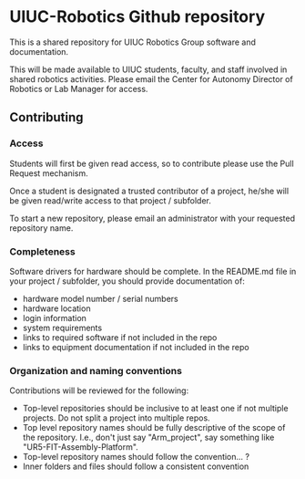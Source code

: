 # UIUC-Robotics Github repository

This is a shared repository for UIUC Robotics Group software and documentation.

This will be made available to UIUC students, faculty, and staff involved in shared robotics activities.  Please email the Center for Autonomy Director of Robotics or Lab Manager for access.

## Contributing 

### Access

Students will first be given read access, so to contribute please use the Pull Request mechanism.

Once a student is designated a trusted contributor of a project, he/she will be given read/write access to that project / subfolder.

To start a new repository, please email an administrator with your requested repository name.

### Completeness

Software drivers for hardware should be complete. In the README.md file in your project / subfolder, you should provide documentation of:
- hardware model number / serial numbers
- hardware location
- login information
- system requirements
- links to required software if not included in the repo
- links to equipment documentation if not included in the repo

### Organization and naming conventions

Contributions will be reviewed for the following:
- Top-level repositories should be inclusive to at least one if not multiple projects. Do not split a project into multiple repos.
- Top level repository names should be fully descriptive of the scope of the repository.  I.e., don't just say "Arm_project", say something like "UR5-FIT-Assembly-Platform".
- Top-level repository names should follow the convention... ?
- Inner folders and files should follow a consistent convention
